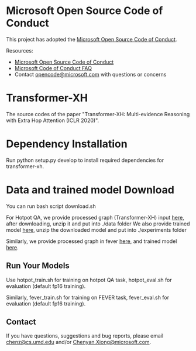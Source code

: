# Microsoft Open Source Code of Conduct

This project has adopted the [Microsoft Open Source Code of Conduct](https://opensource.microsoft.com/codeofconduct/).

Resources:

- [Microsoft Open Source Code of Conduct](https://opensource.microsoft.com/codeofconduct/)
- [Microsoft Code of Conduct FAQ](https://opensource.microsoft.com/codeofconduct/faq/)
- Contact [opencode@microsoft.com](mailto:opencode@microsoft.com) with questions or concerns


# Transformer-XH
The source codes of the paper "Transformer-XH: Multi-evidence Reasoning with Extra Hop Attention (ICLR 2020)".

# Dependency Installation
Run python setup.py develop to install required dependencies for transformer-xh.

# Data and trained model Download

You can run bash script download.sh

For Hotpot QA, we provide processed graph (Transformer-XH) input [here](https://1drv.ms/u/s!AgvaHirT432UgRj391A5YGaQAk7i?e=eCeHFm), after downloading, unzip it and put into ./data folder
We also provide trained model [here](https://1drv.ms/u/s!AgvaHirT432UgRXigpatnZAKjMBN?e=vay34o), unzip the downloaded model and put into ./experiments folder

Similarly, we provide processed graph in fever [here](https://1drv.ms/u/s!AgvaHirT432UgRadjowRVd_TQuwS?e=Qcdxse), and trained model [here](https://1drv.ms/u/s!AgvaHirT432UgReDSqnayo8mjW0M?e=4KoJtn). 


## Run Your Models
Use hotpot_train.sh for training on hotpot QA task, hotpot_eval.sh for evaluation (default fp16 training).

Similarly, fever_train.sh for training on FEVER task, fever_eval.sh for evaluation (default fp16 training).


## Contact
If you have questions, suggestions and bug reports, please email chenz@cs.umd.edu and/or Chenyan.Xiong@microsoft.com.